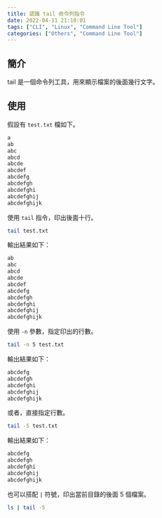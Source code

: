 ```yaml
---
title: 認識 tail 命令列指令
date: 2022-04-11 21:10:01
tags: ["CLI", "Linux", "Command Line Tool"]
categories: ["Others", "Command Line Tool"]
---
```


## 簡介

tail 是一個命令列工具，用來顯示檔案的後面幾行文字。

## 使用

假設有 `test.txt` 檔如下。

```txt
a
ab
abc
abcd
abcde
abcdef
abcdefg
abcdefgh
abcdefghi
abcdefghij
abcdefghijk
```

使用 `tail` 指令，印出後面十行。

```bash
tail test.txt
```

輸出結果如下：

```txt
ab
abc
abcd
abcde
abcdef
abcdefg
abcdefgh
abcdefghi
abcdefghij
abcdefghijk
```

使用 `-n` 參數，指定印出的行數。

```bash
tail -n 5 test.txt
```

輸出結果如下：

```txt
abcdefg
abcdefgh
abcdefghi
abcdefghij
abcdefghijk
```

或者，直接指定行數。

```bash
tail -5 test.txt
```

輸出結果如下：

```txt
abcdefg
abcdefgh
abcdefghi
abcdefghij
abcdefghijk
```

也可以搭配 `|` 符號，印出當前目錄的後面 5 個檔案。

```bash
ls | tail -5
```
